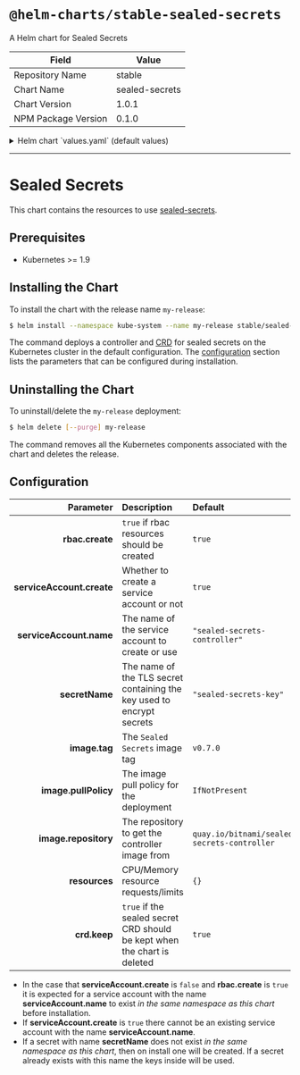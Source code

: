 # `@helm-charts/stable-sealed-secrets`

A Helm chart for Sealed Secrets

| Field               | Value          |
| ------------------- | -------------- |
| Repository Name     | stable         |
| Chart Name          | sealed-secrets |
| Chart Version       | 1.0.1          |
| NPM Package Version | 0.1.0          |

<details>

<summary>Helm chart `values.yaml` (default values)</summary>

```yaml
image:
  repository: quay.io/bitnami/sealed-secrets-controller
  tag: v0.7.0
  pullPolicy: IfNotPresent

resources: {}
nodeSelector: {}
tolerations: []
affinity: {}

serviceAccount:
  # serviceAccount.create: Whether to create a service account or not
  create: true
  # serviceAccount.name: The name of the service account to create or use
  name: ''

rbac:
  # rbac.create: `true` if rbac resources should be created
  create: true

# secretName: The name of the TLS secret containing the key used to encrypt secrets
secretName: 'sealed-secrets-key'

crd:
  # crd.keep: `true` if the sealed secret CRD should be kept when the chart is deleted
  keep: true
```

</details>

---

# Sealed Secrets

This chart contains the resources to use [sealed-secrets](https://github.com/bitnami-labs/sealed-secrets).

## Prerequisites

- Kubernetes >= 1.9

## Installing the Chart

To install the chart with the release name `my-release`:

```bash
$ helm install --namespace kube-system --name my-release stable/sealed-secrets
```

The command deploys a controller and [CRD](https://kubernetes.io/docs/tasks/access-kubernetes-api/custom-resources/custom-resource-definitions/) for sealed secrets on the Kubernetes cluster in the default configuration. The [configuration](#configuration) section lists the parameters that can be configured during installation.

## Uninstalling the Chart

To uninstall/delete the `my-release` deployment:

```bash
$ helm delete [--purge] my-release
```

The command removes all the Kubernetes components associated with the chart and deletes the release.

## Configuration

|                 Parameter | Description                                                              | Default                                     |
| ------------------------: | :----------------------------------------------------------------------- | :------------------------------------------ |
|           **rbac.create** | `true` if rbac resources should be created                               | `true`                                      |
| **serviceAccount.create** | Whether to create a service account or not                               | `true`                                      |
|   **serviceAccount.name** | The name of the service account to create or use                         | `"sealed-secrets-controller"`               |
|            **secretName** | The name of the TLS secret containing the key used to encrypt secrets    | `"sealed-secrets-key"`                      |
|             **image.tag** | The `Sealed Secrets` image tag                                           | `v0.7.0`                                    |
|      **image.pullPolicy** | The image pull policy for the deployment                                 | `IfNotPresent`                              |
|      **image.repository** | The repository to get the controller image from                          | `quay.io/bitnami/sealed-secrets-controller` |
|             **resources** | CPU/Memory resource requests/limits                                      | `{}`                                        |
|              **crd.keep** | `true` if the sealed secret CRD should be kept when the chart is deleted | `true`                                      |

- In the case that **serviceAccount.create** is `false` and **rbac.create** is `true` it is expected for a service account with the name **serviceAccount.name** to exist _in the same namespace as this chart_ before installation.
- If **serviceAccount.create** is `true` there cannot be an existing service account with the name **serviceAccount.name**.
- If a secret with name **secretName** does not exist _in the same namespace as this chart_, then on install one will be created. If a secret already exists with this name the keys inside will be used.
